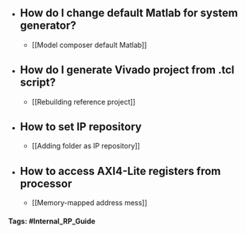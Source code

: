 - ## How do I change default Matlab for system generator? 
	- [[Model composer default Matlab]]
- ## How do I generate Vivado project from .tcl script?
	- [[Rebuilding reference project]]
- ## How to set IP repository
	- [[Adding folder as IP repository]]
- ## How to access AXI4-Lite registers from processor
	- [[Memory-mapped address mess]]



#### Tags: #Internal_RP_Guide 
